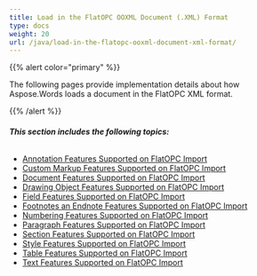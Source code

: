 ```yaml
---
title: Load in the FlatOPC OOXML Document (.XML) Format
type: docs
weight: 20
url: /java/load-in-the-flatopc-ooxml-document-xml-format/
---
```


{{% alert color="primary" %}} 

The following pages provide implementation details about how Aspose.Words loads a document in the FlatOPC XML format.

{{% /alert %}} 
###### **This section includes the following topics:** 
- [Annotation Features Supported on FlatOPC Import](/words/java/annotation-features-supported-on-flatopc-import-html/)
- [Custom Markup Features Supported on FlatOPC Import](/words/java/custom-markup-features-supported-on-flatopc-import-html/)
- [Document Features Supported on FlatOPC Import](/words/java/document-features-supported-on-flatopc-import-html/)
- [Drawing Object Features Supported on FlatOPC Import](/words/java/drawing-object-features-supported-on-flatopc-import-html/)
- [Field Features Supported on FlatOPC Import](/words/java/field-features-supported-on-flatopc-import-html/)
- [Footnotes an Endnote Features Supported on FlatOPC Import](/words/java/footnotes-an-endnote-features-supported-on-flatopc-import-html/)
- [Numbering Features Supported on FlatOPC Import](/words/java/numbering-features-supported-on-flatopc-import-html/)
- [Paragraph Features Supported on FlatOPC Import](/words/java/paragraph-features-supported-on-flatopc-import-html/)
- [Section Features Supported on FlatOPC Import](/words/java/section-features-supported-on-flatopc-import-html/)
- [Style Features Supported on FlatOPC Import](/words/java/style-features-supported-on-flatopc-import-html/)
- [Table Features Supported on FlatOPC Import](/words/java/table-features-supported-on-flatopc-import-html/)
- [Text Features Supported on FlatOPC Import](/words/java/text-features-supported-on-flatopc-import-html/)

